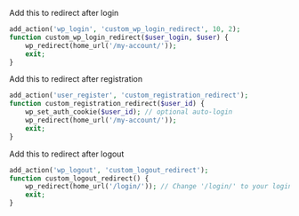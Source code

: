 Add this to redirect after login
```php
add_action('wp_login', 'custom_wp_login_redirect', 10, 2);
function custom_wp_login_redirect($user_login, $user) {
    wp_redirect(home_url('/my-account/'));
    exit;
}

```
Add this to redirect after registration
```php
add_action('user_register', 'custom_registration_redirect');
function custom_registration_redirect($user_id) {
    wp_set_auth_cookie($user_id); // optional auto-login
    wp_redirect(home_url('/my-account/'));
    exit;
}
```
Add this to redirect after logout
```php
add_action('wp_logout', 'custom_logout_redirect');
function custom_logout_redirect() {
    wp_redirect(home_url('/login/')); // Change '/login/' to your login page URL
    exit;
}

```